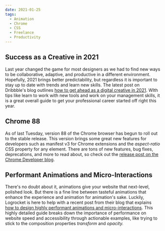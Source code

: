 ```yaml
---
date: 2021-01-25
tags:
  - Animation
  - Chrome
  - CSS
  - Freelance
  - Productivity
---
```

## Success as a Creative in 2021

Last year changed the game for most designers as we had to find new ways to be collaborative, adaptive, and productive in a different environment. Hopefully, 2021 brings better predictability, but regardless it is important to stay up to date with trends and learn new skills. The latest post on Dribbble's blog outlines [how to get ahead as a digital creative in 2021](https://dribbble.com/stories/2021/01/21/bannersnack-tips-for-creative-success). WIth tips like learn to work with new tools and work on your management skills, it is a great overall guide to get your professional career started off right this year.

## Chrome 88

As of last Tuesday, version 88 of the Chrome browser has begun to roll out to the stable release. This version brings some great new features for developers such as manifest v3 for Chrome extensions and the *aspect-ratio* CSS property for any element. There are tons of new features, bug fixes, deprecations, and more to read about, so check out the [release post on the Chrome Developer blog](https://developer.chrome.com/blog/new-in-chrome-88/).

## Performant Animations and Micro-Interactions

There's no doubt about it, animations give your website that next-level, polished look. But there is a fine line between tasteful animations that enhance the experience and animation for animation's sake. Luckily, Logrocket is here to help with a recent post from their blog that explains [how to design highly performant animations and micro-interactions](https://blog.logrocket.com/how-to-design-highly-performant-animations-and-micro-interactions/). This highly detailed guide breaks down the importance of performance on website speed and accessibility through actionable examples, like trying to stick to the composition properties *transform* and *opacity.*